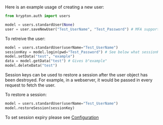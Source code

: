 Here is an example usage of creating a new user:

```python
from krypton.auth import users

model = users.standardUser(None)
user = user.saveNewUser("Test_UserName", "Test_Password") # MFA support will be added soon
```

To retreive the user:
```python
model = users.standardUser(userName="Test_UserName")
sessionKey = model.login(pwd="Test_Password") # See below what sessionKey is
model.setData("test", "example")
data = model.getData("test") # Gives b"example"
model.deleteData("test")
```

Session keys can be used to restore a session after the user object has been destroyed.
For example, in a webserver, it would be passed in every request to fetch the user.

To restore a session:
```python
model = users.standardUser(userName="Test_UserName")
model.restoreSession(sessionKey)
```

To set session expiry please see [Configuration](README-CONFIGS.md)